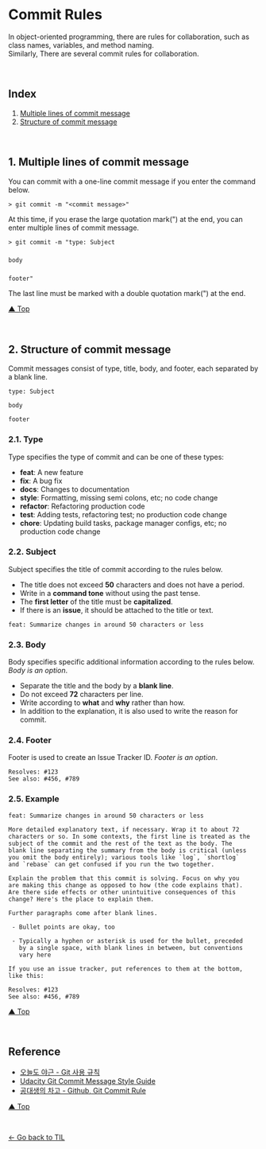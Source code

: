 # Commit Rules
In object-oriented programming, there are rules for collaboration, such as class names, variables, and method naming.  
Similarly, There are several commit rules for collaboration.

<br>

## Index
1. [Multiple lines of commit message](#1-multiple-lines-of-commit-message)
2. [Structure of commit message](#2-structure-of-commit-message)

<br>

## 1. Multiple lines of commit message
You can commit with a one-line commit message if you enter the command below.

    > git commit -m "<commit message>"

At this time, if you erase the large quotation mark(") at the end, you can enter multiple lines of commit message.

    > git commit -m "type: Subject
###
    body
###
    footer"

The last line must be marked with a double quotation mark(") at the end.

[▲ Top](#commit-rules)

<br>

## 2. Structure of commit message
Commit messages consist of type, title, body, and footer, each separated by a blank line.

    type: Subject

    body

    footer

### 2.1. Type
Type specifies the type of commit and can be one of these types:
- **feat**: A new feature
- **fix**: A bug fix
- **docs**: Changes to documentation
- **style**: Formatting, missing semi colons, etc; no code change
- **refactor**: Refactoring production code
- **test**: Adding tests, refactoring test; no production code change
- **chore**: Updating build tasks, package manager configs, etc; no production code change
### 2.2. Subject
Subject specifies the title of commit according to the rules below.
- The title does not exceed **50** characters and does not have a period.
- Write in a **command tone** without using the past tense.
- The **first letter** of the title must be **capitalized**.
- If there is an **issue**, it should be attached to the title or text.
```
feat: Summarize changes in around 50 characters or less
```
### 2.3. Body
Body specifies specific additional information according to the rules below. *Body is an option*.
- Separate the title and the body by a **blank line**.
- Do not exceed **72** characters per line.
- Write according to **what** and **why** rather than how.
- In addition to the explanation, it is also used to write the reason for commit.
### 2.4. Footer
Footer is used to create an Issue Tracker ID. *Footer is an option*.
```
Resolves: #123
See also: #456, #789
```
### 2.5. Example
```
feat: Summarize changes in around 50 characters or less

More detailed explanatory text, if necessary. Wrap it to about 72
characters or so. In some contexts, the first line is treated as the
subject of the commit and the rest of the text as the body. The
blank line separating the summary from the body is critical (unless
you omit the body entirely); various tools like `log`, `shortlog`
and `rebase` can get confused if you run the two together.

Explain the problem that this commit is solving. Focus on why you
are making this change as opposed to how (the code explains that).
Are there side effects or other unintuitive consequences of this
change? Here's the place to explain them.

Further paragraphs come after blank lines.

 - Bullet points are okay, too

 - Typically a hyphen or asterisk is used for the bullet, preceded
   by a single space, with blank lines in between, but conventions
   vary here

If you use an issue tracker, put references to them at the bottom,
like this:

Resolves: #123
See also: #456, #789
```

[▲ Top](#commit-rules)

<br>

## Reference
- [오늘도 야근 - Git 사용 규칙](https://tttsss77.tistory.com/58)
- [Udacity Git Commit Message Style Guide](https://udacity.github.io/git-styleguide/)
- [공대생의 차고 - Github, Git Commit Rule](https://underflow101.tistory.com/31)

[▲ Top](#commit-rules)

<br>

[← Go back to TIL](https://github.com/jeongyongs/til/)